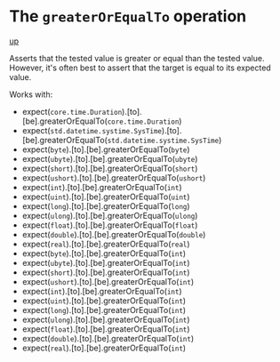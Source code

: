 # The `greaterOrEqualTo` operation

[up](../README.md)

Asserts that the tested value is greater or equal than the tested value. However, it's often best to assert that the target is equal to its expected value.

Works with:
  - expect(`core.time.Duration`).[to].[be].greaterOrEqualTo(`core.time.Duration`)
  - expect(`std.datetime.systime.SysTime`).[to].[be].greaterOrEqualTo(`std.datetime.systime.SysTime`)
  - expect(`byte`).[to].[be].greaterOrEqualTo(`byte`)
  - expect(`ubyte`).[to].[be].greaterOrEqualTo(`ubyte`)
  - expect(`short`).[to].[be].greaterOrEqualTo(`short`)
  - expect(`ushort`).[to].[be].greaterOrEqualTo(`ushort`)
  - expect(`int`).[to].[be].greaterOrEqualTo(`int`)
  - expect(`uint`).[to].[be].greaterOrEqualTo(`uint`)
  - expect(`long`).[to].[be].greaterOrEqualTo(`long`)
  - expect(`ulong`).[to].[be].greaterOrEqualTo(`ulong`)
  - expect(`float`).[to].[be].greaterOrEqualTo(`float`)
  - expect(`double`).[to].[be].greaterOrEqualTo(`double`)
  - expect(`real`).[to].[be].greaterOrEqualTo(`real`)
  - expect(`byte`).[to].[be].greaterOrEqualTo(`int`)
  - expect(`ubyte`).[to].[be].greaterOrEqualTo(`int`)
  - expect(`short`).[to].[be].greaterOrEqualTo(`int`)
  - expect(`ushort`).[to].[be].greaterOrEqualTo(`int`)
  - expect(`int`).[to].[be].greaterOrEqualTo(`int`)
  - expect(`uint`).[to].[be].greaterOrEqualTo(`int`)
  - expect(`long`).[to].[be].greaterOrEqualTo(`int`)
  - expect(`ulong`).[to].[be].greaterOrEqualTo(`int`)
  - expect(`float`).[to].[be].greaterOrEqualTo(`int`)
  - expect(`double`).[to].[be].greaterOrEqualTo(`int`)
  - expect(`real`).[to].[be].greaterOrEqualTo(`int`)
